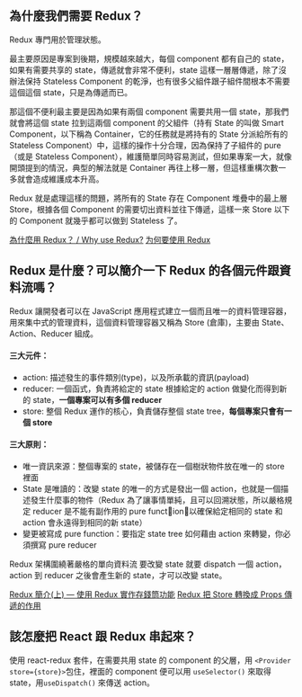 ## 為什麼我們需要 Redux？

Redux 專門用於管理狀態。

最主要原因是專案到後期，規模越來越大，每個 component 都有自己的 state，如果有需要共享的 state，傳遞就會非常不便利，state 這樣一層層傳遞，除了沒辦法保持 Stateless Component 的乾淨，也有很多父組件跟子組件間根本不需要這個這個 state，只是為傳遞而已。

那這個不便利最主要是因為如果有兩個 component 需要共用一個 state，那我們就會將這個 state 拉到這兩個 component 的父組件（持有 State 的叫做 Smart Component，以下稱為 Container，它的任務就是將持有的 State 分派給所有的 Stateless Component）中，這樣的操作十分合理，因為保持了子組件的 pure（或是 Stateless Component），維護簡單同時容易測試，但如果專案一大，就像開頭提到的情況，典型的解法就是 Container 再往上移一層，但這樣重構次數一多就會造成維護成本升高。

Redux 就是處理這樣的問題，將所有的 State 存在 Component 堆疊中的最上層 Store，根據各個 Component 的需要切出資料並往下傳遞，這樣一來 Store 以下的 Component 就幾乎都可以做到 Stateless 了。

[為什麼用 Redux？ / Why use Redux?](https://medium.com/@tonypai/%E7%82%BA%E4%BB%80%E9%BA%BC%E7%94%A8-redux-why-use-redux-eaeccfbb2006)
[为何要使用 Redux](https://www.jianshu.com/p/d6614feef303)

## Redux 是什麼？可以簡介一下 Redux 的各個元件跟資料流嗎？

Redux 讓開發者可以在 JavaScript 應用程式建立一個而且唯一的資料管理容器，用來集中式的管理資料，這個資料管理容器又稱為 Store (倉庫)，主要由 State、Action、Reducer 組成。

#### 三大元件：

- action: 描述發生的事件類別(type)，以及所承載的資訊(payload)
- reducer: 一個函式，負責將給定的 state 根據給定的 action 做變化而得到新的 state，**一個專案可以有多個 reducer**
- store: 整個 Redux 運作的核心，負責儲存整個 state tree，**每個專案只會有一個 store**

#### 三大原則：

- 唯一資訊來源：整個專案的 state，被儲存在一個樹狀物件放在唯一的 store 裡面
- State 是唯讀的：改變 state 的唯一的方式是發出一個 action，也就是一個描述發生什麼事的物件（Redux 為了讓事情單純，且可以回溯狀態，所以嚴格規定 reducer 是不能有副作用的 pure function，以確保給定相同的 state 和 action 會永遠得到相同的新 state）
- 變更被寫成 pure function：要指定 state tree 如何藉由 action 來轉變，你必須撰寫 pure reducer

Redux 架構圍繞著嚴格的單向資料流
要改變 state 就要 dispatch 一個 action，action 到 reducer 之後會產生新的 state，才可以改變 state。

[Redux 簡介(上) — 使用 Redux 實作存錢筒功能](https://max80713.medium.com/redux-%E7%B0%A1%E4%BB%8B-%E4%B8%8A-%E4%BD%BF%E7%94%A8-redux-%E5%AF%A6%E4%BD%9C%E5%AD%98%E9%8C%A2%E7%AD%92%E5%8A%9F%E8%83%BD-dd761d8a62e8)
[Redux 把 Store 轉換成 Props 傳遞的作用](https://note.pcwu.net/2017/03/06/redux-state-to-props/)

## 該怎麼把 React 跟 Redux 串起來？

使用 react-redux 套件，在需要共用 state 的 component 的父層，用 `<Provider store={store}>`包住，裡面的 component 便可以用 `useSelector()` 來取得 state，用`useDispatch()` 來傳送 action。
